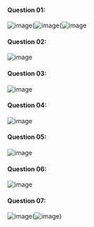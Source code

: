 #### Question 01:

![image](https://github.com/laibaa1209/pfFall23/assets/142867994/a8cc8e25-72fe-4fa5-bd63-363af418f10f)(![image](https://github.com/laibaa1209/pfFall23/assets/142867994/21c7823e-45bd-43a7-af8a-249eeaaf76b5)(![image](https://github.com/laibaa1209/pfFall23/assets/142867994/913b2787-7d35-4c68-a4b7-d8423b5b5e0f)

#### Question 02:

![image](https://github-production-user-asset-6210df.s3.amazonaws.com/142867994/262419139-08aeed02-d8d5-4f31-8bd7-d5b945fea860.png)

#### Question 03:

![image](https://github.com/laibaa1209/pfFall23/assets/142867994/6e052dd7-c273-4531-a4c0-a7bb64aaa062)

#### Question 04:

![image](https://github.com/laibaa1209/pfFall23/assets/142867994/a626d8c0-5564-48cc-a891-39672dea2e39)

#### Question 05:

![image](https://github.com/laibaa1209/pfFall23/assets/142867994/f2ac5019-f840-41d6-950e-fa8f0a2a9ea0)


#### Question 06:

![image](https://github.com/laibaa1209/pfFall23/assets/142867994/faee8a80-d318-4813-97c5-0b4f775165c8)
#### Question 07:

![image](https://github.com/laibaa1209/pfFall23/assets/142867994/75a49801-9606-4c4b-afad-1f8496b0d00c)(![image](https://github.com/laibaa1209/pfFall23/assets/142867994/c23d270d-2704-4897-94d7-ce142109dffb))

